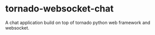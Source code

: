 tornado-websocket-chat
======================

A chat application build on top of tornado python web framework and websocket.